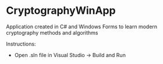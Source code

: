 # CryptographyWinApp
Application created in C# and Windows Forms to learn modern cryptography methods and algorithms

Instructions:
- Open .sln file in Visual Studio -> Build and Run
